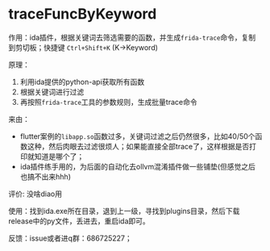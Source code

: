 # traceFuncByKeyword
作用：ida插件，根据关键词去筛选需要的函数，并生成`frida-trace`命令，复制到剪切板；快捷键 `Ctrl+Shift+K` (K->Keyword)

原理：
1. 利用ida提供的python-api获取所有函数
2. 根据关键词进行过滤
3. 再按照`frida-trace`工具的参数规则，生成批量trace命令

来由：
- flutter案例的`libapp.so`函数过多，关键词过滤之后仍然很多，比如40/50个函数这种，然后肉眼去过滤很烦人；如果能直接全部trace了，这样根据是否打印就知道是哪个了；
- ida插件练手用的，为后面的自动化去ollvm混淆插件做一些铺垫(但感觉之后也搞不出来hhh)


评价: 没啥diao用


使用：找到ida.exe所在目录，退到上一级，寻找到plugins目录，然后下载release中的py文件，丢进去，重启ida即可。


反馈：issue或者进q群：686725227；